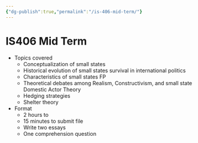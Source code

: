 ```yaml
---
{"dg-publish":true,"permalink":"/is-406-mid-term/"}
---
```


# IS406 Mid Term
- Topics covered
    - Conceptualization of small states
    - Historical evolution of small states survival in international politics
    - Characteristics of small states FP
    - Theoretical debates among Realism, Constructivism, and small state Domestic Actor Theory
    - Hedging strategies
    - Shelter theory
- Format
    - 2 hours to
    - 15 minutes to submit file
    - Write two essays
    - One comprehension question